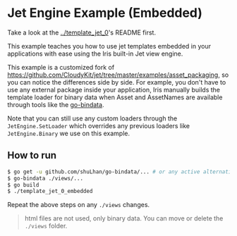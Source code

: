 # Jet Engine Example (Embedded)

Take a look at the [../template_jet_0](../template_jet_0)'s README first.

This example teaches you how to use jet templates embedded in your applications with ease using the Iris built-in Jet view engine.

This example is a customized fork of https://github.com/CloudyKit/jet/tree/master/examples/asset_packaging, so you can
notice the differences side by side. For example, you don't have to use any external package inside your application,
Iris manually builds the template loader for binary data when Asset and AssetNames are available through tools like the [go-bindata](github.com/shuLhan/go-bindata).

Note that you can still use any custom loaders through the `JetEngine.SetLoader`
which overrides any previous loaders like `JetEngine.Binary` we use on this example.

## How to run

```sh
$ go get -u github.com/shuLhan/go-bindata/... # or any active alternative
$ go-bindata ./views/...
$ go build
$ ./template_jet_0_embedded
```

Repeat the above steps on any `./views` changes.

> html files are not used, only binary data. You can move or delete the `./views` folder.
